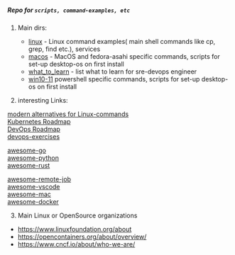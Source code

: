 ##### Repo for ```scripts, command-examples, etc```

1. Main dirs:
   * [linux](/linux/README.md) - Linux command examples( main shell commands like cp, grep, find etc.), services
   * [macos](/macos/README.md) - MacOS and fedora-asahi specific commands, scripts for set-up desktop-os on first install
   * [what_to_learn](/what_to_learn/README.md) - list what to learn for sre-devops engineer
   * [win10-11](/win10-11/README.md) powershell specific commands, scripts for set-up desktop-os on first install


2. interesting Links:  

[modern alternatives for Linux-commands](https://github.com/ibraheemdev/modern-unix)  
[Kubernetes Roadmap](https://roadmap.sh/kubernetes)  
[DevOps Roadmap](https://roadmap.sh/devops)  
[devops-exercises](https://github.com/bregman-arie/devops-exercises)  

[awesome-go](https://github.com/avelino/awesome-go)  
[awesome-python](https://github.com/vinta/awesome-python)  
[awesome-rust](https://github.com/rust-unofficial/awesome-rust)  

[awesome-remote-job](https://github.com/lukasz-madon/awesome-remote-job)  
[awesome-vscode](https://github.com/viatsko/awesome-vscode)  
[awesome-mac](https://github.com/jaywcjlove/awesome-mac)  
[awesome-docker](https://github.com/veggiemonk/awesome-docker)  


3. Main Linux or OpenSource organizations
* https://www.linuxfoundation.org/about
* https://opencontainers.org/about/overview/
* https://www.cncf.io/about/who-we-are/
